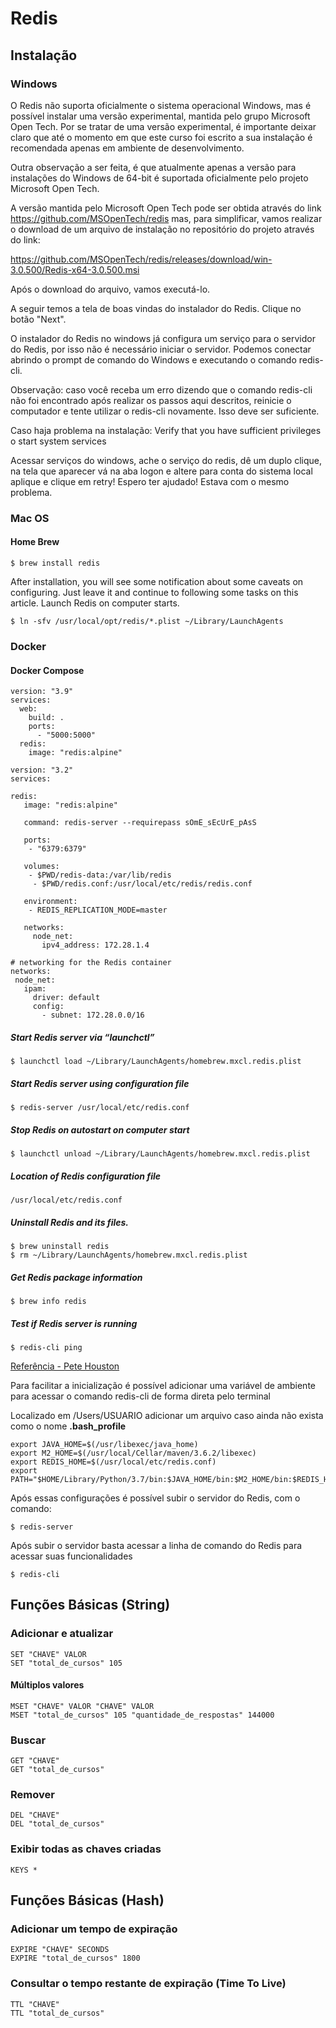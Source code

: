 # Redis

## Instalação 

### Windows 

O Redis não suporta oficialmente o sistema operacional Windows, mas é possível instalar uma versão experimental, mantida pelo grupo Microsoft Open Tech. Por se tratar de uma versão experimental, é importante deixar claro que até o momento em que este curso foi escrito a sua instalação é recomendada apenas em ambiente de desenvolvimento.

Outra observação a ser feita, é que atualmente apenas a versão para instalações do Windows de 64-bit é suportada oficialmente pelo projeto Microsoft Open Tech.

A versão mantida pelo Microsoft Open Tech pode ser obtida através do link https://github.com/MSOpenTech/redis mas, para simplificar, vamos realizar o download de um arquivo de instalação no repositório do projeto através do link:

https://github.com/MSOpenTech/redis/releases/download/win-3.0.500/Redis-x64-3.0.500.msi

Após o download do arquivo, vamos executá-lo.

A seguir temos a tela de boas vindas do instalador do Redis. Clique no botão "Next".

O instalador do Redis no windows já configura um serviço para o servidor do Redis, por isso não é necessário iniciar o servidor. Podemos conectar abrindo o prompt de comando do Windows e executando o comando redis-cli.

Observação: caso você receba um erro dizendo que o comando redis-cli não foi encontrado após realizar os passos aqui descritos, reinicie o computador e tente utilizar o redis-cli novamente. Isso deve ser suficiente.

Caso haja problema na instalação: Verify that you have sufficient privileges o start system services

Acessar serviços do windows, ache o serviço do redis, dê um duplo clique, na tela que aparecer vá na aba logon e altere para conta do sistema local aplique e clique em retry! Espero ter ajudado! Estava com o mesmo problema.

### Mac OS

#### Home Brew

```
$ brew install redis
```

After installation, you will see some notification about some caveats on configuring. Just leave it and continue to following some tasks on this article.
Launch Redis on computer starts.

```
$ ln -sfv /usr/local/opt/redis/*.plist ~/Library/LaunchAgents
```

### Docker

#### Docker Compose

```
version: "3.9"
services:
  web:
    build: .
    ports:
      - "5000:5000"
  redis:
    image: "redis:alpine"
 ```
 
 ```
version: "3.2"
services:

 redis:
    image: "redis:alpine"

    command: redis-server --requirepass sOmE_sEcUrE_pAsS

    ports:
     - "6379:6379"

    volumes:
     - $PWD/redis-data:/var/lib/redis
      - $PWD/redis.conf:/usr/local/etc/redis/redis.conf

    environment:
     - REDIS_REPLICATION_MODE=master

    networks:
      node_net:
        ipv4_address: 172.28.1.4

# networking for the Redis container
networks:
  node_net:
    ipam:
      driver: default
      config:
        - subnet: 172.28.0.0/16
 ```

##### Start Redis server via “launchctl”

```
$ launchctl load ~/Library/LaunchAgents/homebrew.mxcl.redis.plist
```

##### Start Redis server using configuration file

```
$ redis-server /usr/local/etc/redis.conf
```

##### Stop Redis on autostart on computer start
```
$ launchctl unload ~/Library/LaunchAgents/homebrew.mxcl.redis.plist
```

##### Location of Redis configuration file
```
/usr/local/etc/redis.conf
```

##### Uninstall Redis and its files.
```
$ brew uninstall redis
$ rm ~/Library/LaunchAgents/homebrew.mxcl.redis.plist
```

##### Get Redis package information
```
$ brew info redis
```

##### Test if Redis server is running
```
$ redis-cli ping
```

[Referência - Pete Houston](https://medium.com/@petehouston/install-and-config-redis-on-mac-os-x-via-homebrew-eb8df9a4f298)

Para facilitar a inicialização é possível adicionar uma variável de ambiente para acessar o comando redis-cli de forma direta pelo terminal

Localizado em /Users/USUARIO
adicionar um arquivo caso ainda não exista como o nome __.bash_profile__

````
export JAVA_HOME=$(/usr/libexec/java_home)
export M2_HOME=$(/usr/local/Cellar/maven/3.6.2/libexec)
export REDIS_HOME=$(/usr/local/etc/redis.conf)
export PATH="$HOME/Library/Python/3.7/bin:$JAVA_HOME/bin:$M2_HOME/bin:$REDIS_HOME:$PATH"
````

Após essas configurações é possível subir o servidor do Redis, com o comando:

```
$ redis-server
```

Após subir o servidor basta acessar a linha de comando do Redis para acessar suas funcionalidades
```
$ redis-cli
```

## Funções Básicas (String)

### Adicionar e atualizar

```
SET "CHAVE" VALOR
SET "total_de_cursos" 105
```

#### Múltiplos valores

```
MSET "CHAVE" VALOR "CHAVE" VALOR
MSET "total_de_cursos" 105 "quantidade_de_respostas" 144000
```

### Buscar

```
GET "CHAVE"
GET "total_de_cursos"
```

### Remover

```
DEL "CHAVE"
DEL "total_de_cursos"
```

### Exibir todas as chaves criadas 

```
KEYS *
```

## Funções Básicas (Hash)



### Adicionar um tempo de expiração

```
EXPIRE "CHAVE" SECONDS
EXPIRE "total_de_cursos" 1800 
```

### Consultar o tempo restante de expiração (Time To Live)

```
TTL "CHAVE"
TTL "total_de_cursos" 
```


